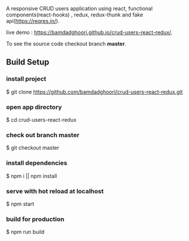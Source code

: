 A responsive CRUD users application using react, functional components(react-hooks) , redux, redux-thunk and fake api(https://reqres.in/).

live demo : https://bamdadghoori.github.io/crud-users-react-redux/.

To see the source code checkout  branch **master**.

## Build Setup

### install project
$ git clone https://github.com/bamdadghoori/crud-users-react-redux.git

### open app directory
$ cd crud-users-react-redux

### check out branch master
$ git checkout master


### install dependencies
$ npm i || npm install

### serve with hot reload at localhost
$ npm start

### build for production
$ npm run build






